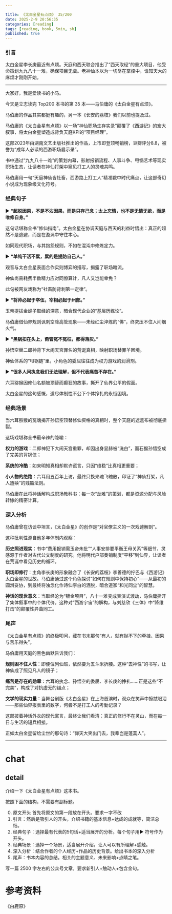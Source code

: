 ```yaml
---

title: 《太白金星有点烦》 35/200
date: 2025-2-9 20:56:35 
categories: [reading]
tags: [reading, book, 5min, sh]
published: true
---
```



### 引言  

太白金星李长庚最近有点烦。天庭和西天联合推出了“西天取经”的重大项目，他受命策划九九八十一难，确保项目无虞。老神仙本以为一切尽在掌控中，谁知天大的麻烦才刚刚开始。  

---

大家好，我是爱读书的小马。

今天是立志读完 Top200 本书的第 35 本——马伯庸的《太白金星有点烦》。

马伯庸的作品其实都挺有趣的，另一本《长安的荔枝》我们以前也提及过。

马伯庸的《太白金星有点烦》以一场“神仙职场生存实录”颠覆了《西游记》的宏大叙事，将太白金星塑造成背负天庭KPI的“项目经理”。

这部2023年由湖南文艺出版社推出的作品，上市即登顶畅销榜，豆瓣评分8.8，被誉为“成年人必读的西游职场启示录”。

书中通过“九九八十一难”的策划内幕，影射报销流程、人事斗争、甩锅艺术等现实职场生态，让读者在神仙打架中窥见打工人的灵魂共鸣。

马伯庸用一句“天庭神仙皆社畜，西游路上打工人”精准戳中时代痛点，让这部奇幻小说成为现象级文化符号。  

### 经典句子

▶ **“超脱因果，不是不沾因果，而是只存己念；太上忘情，也不是无情无欲，而是唯修自身。”**  

这句话堪称全书“修仙指南”。太白金星在协调天庭与西天的利益时悟出：真正的超然不是逃避，而是在漩涡中守住本心。

如同现代职场，与其抱怨规则，不如在混沌中修炼定力。  

▶ **“单纯干活不累，累的是提防自己人。”**  

观音与太白金星表面合作实则博弈的描写，揭露了职场暗流。

神仙尚需耗费半数精力应对同僚算计，凡人又岂能幸免？

此句被网友戏称为“社畜防背刺第一定律”。  

▶ **“将帅必起于卒伍，宰相必起于州部。”**  

玉帝提拔金蝉子取经的深意，暗合现代企业的“基层历练论”。

马伯庸借仙界规则讽刺空降高管现象——未经红尘淬炼的“佛”，终究压不住人间烟火气。  

▶ **“黑锅扣在头上，甭管冤不冤枉，都得落灰。”**  

孙悟空替二郎神背下大闹天宫罪名的荒诞真相，映射职场替罪羊困境。

神仙体系的“甩锅链”里，小角色的委屈往往成为权力游戏的润滑剂。  

▶ **“很多人间执念我们无法理解，但不代表痛苦不存在。”**  

六耳猕猴因修仙名额被顶替而癫狂的故事，撕开了仙界公平的假面。

太白金星的这句感慨，道尽体制性不公下个体挣扎的永恒困境。  

### 经典场景

当六耳猕猴的冤魂揭开孙悟空顶替修仙资格的真相时，整个天庭的遮羞布被彻底撕裂。

这场戏堪称全书最辛辣的隐喻：  

**权力的游戏**：二郎神犯下大闹天宫重罪，却因出身显赫被“洗白”，而石猴孙悟空成了完美的背锅侠；  

**系统的冷酷**：如来明知真相却默许谎言，只因“维稳”比真相更重要；  

**小人物的绝路**：六耳用五百年上访，最终只换来魂飞魄散，印证了“神仙打架，凡人遭殃”的残酷法则。  

马伯庸在此将神话解构成职场教科书：每一次“劫难”的策划，都是资源分配与风险转嫁的精密计算。  

### 深入分析

马伯庸曾在访谈中坦言，《太白金星》的创作是“对官僚主义的一次戏谑解剖”。

这种批判性源自他多年体制内观察：  

**历史照进现实**：书中“费用报销需玉帝朱批”“人事安排要平衡王母关系”等细节，灵感源于作者对古代公文制度的研究。他将明代户部奏销制度“平移”到仙界，让读者在荒诞中看见历史的循环。  

**职场即修行**：主角李长庚的形象融合了《长安的荔枝》李善德的拧巴与《西游记》太白金星的世故。马伯庸通过这个角色探讨“如何在规则中保持初心”——从最初的圆滑妥协，到最终将浊念化作诗仙李白的洒脱，暗合道家“和光同尘”的智慧。  

**神话的现世意义**：当取经沦为“镀金项目”，八十一难变成表演式渡劫，马伯庸撕开了集体叙事中的个体代价。这种对“西游宇宙”的解构，与刘慈欣《三体》中“降维打击”的颠覆性异曲同工。  

### 尾声

《太白金星有点烦》的终极叩问，藏在书末那句“有人，就有抛不下的牵挂、因果与苦乐得失”。

马伯庸用天庭的黑色幽默告诉我们：  

**规则困不住人性**：即便位列仙班，依然要为五斗米折腰。这种“去神性”的书写，让神仙成了照见凡人的镜子；  

**痛苦是存在的勋章**：六耳的执念、孙悟空的委屈、李长庚的挣扎……正是这些“不完美”，构成了对抗虚无的锚点； 

**文学的现实力量**：当舞台剧版《太白金星》在上海首演时，观众在笑声中擦拭眼泪——那些仙界报表里的数字，何尝不是打工人的考勤记录？  

这部披着神话外衣的现代寓言，最终让我们看清：真正的修行不在灵山，而在每一日与生活的短兵相接。

正如太白金星留给尘世的那句诗：“仰天大笑出门去，我辈岂是蓬蒿人”。






------------------------------------------------------------------------

# chat

## detail

介绍一下《太白金星有点烦》这本书。

按照下面的结构，不需要有副标题。

0. 原文开头 首先将原文的第一段放在开头。要求一字不改
1. 引言：然后是吸引人的开头，介绍书籍的基本信息+达成的成就等，简洁总结。
2. 经典句子：选择最有代表的5句话+适当展开的分析。每个句子用▶ 符号作为开头。
3. 经典场景：选择一个场景，适当展开介绍，让人可以有所理解+感触。
4. 深入分析：结合作者的个人经历+作品的历史背景。给出书本的深入分析
5. 尾声：书本内容的总结。相关的主题意义、未来影响+点睛之笔。

写一篇 2500 字左右的公众号文章，要求新引人+触动人+包含金句。


# 参考资料

 《白鹿原》

